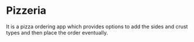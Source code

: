 # Pizzeria
It is a pizza ordering app which provides options to add the sides and crust types and then place the order eventually.  
